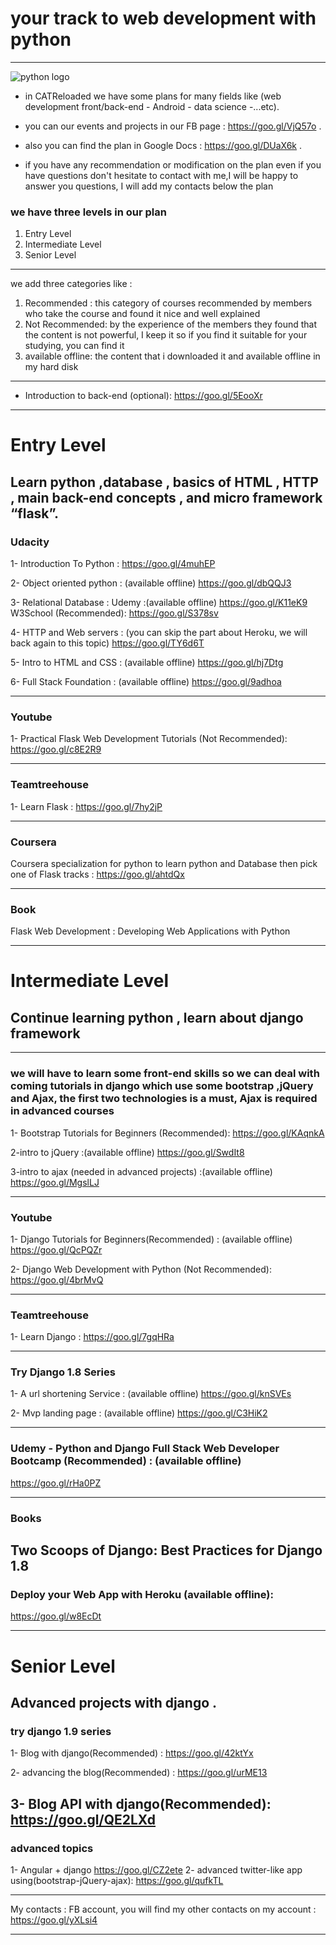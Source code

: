 # your track to web development with python 
***

![python logo](https://thumbsplus.tutsplus.com/uploads/users/34/posts/28587/preview_image/tutspluspython.png?height=300&width=300)

*  in CATReloaded we have some plans for many fields like (web development front/back-end - Android - data science -...etc).
* you can our events and projects in our FB page : https://goo.gl/VjQ57o .
* also you can find the plan in Google Docs : https://goo.gl/DUaX6k .

* if you have any recommendation or modification on the plan even if you have questions don't hesitate to contact with me,I will be happy to answer you questions, I will add my contacts below the plan



### we have three levels in our plan
1. Entry Level
2. Intermediate Level
3. Senior Level
***

we add three categories like :
1. Recommended : this category of courses recommended by members who take the course and found it nice and well explained
2. Not Recommended: by the experience of the members they found that the content is not powerful, I keep it so if you find it suitable for your studying, you can find it 
3. available offline: the content that i downloaded it and available offline in my hard disk

***
* Introduction to back-end (optional):
https://goo.gl/5EooXr

***
# Entry Level

## Learn python ,database , basics of HTML , HTTP , main back-end concepts , and micro framework “flask”.
 
### Udacity 
1- Introduction To Python :
https://goo.gl/4muhEP

2- Object oriented python  : (available offline)
https://goo.gl/dbQQJ3

3- Relational Database : 
Udemy :(available offline) https://goo.gl/K11eK9
W3School (Recommended): https://goo.gl/S378sv

4- HTTP and Web servers :
(you can skip the part about Heroku, we will back again to this topic)
https://goo.gl/TY6d6T

5- Intro to HTML and CSS : (available offline)
https://goo.gl/hj7Dtg

6- Full Stack Foundation : (available offline)
https://goo.gl/9adhoa

----------------------------------------------------------------------------------

### Youtube
1- Practical Flask Web Development Tutorials  (Not Recommended): 
https://goo.gl/c8E2R9

----------------------------------------------------------------------------------
### Teamtreehouse 
1- Learn Flask :
https://goo.gl/7hy2jP

----------------------------------------------------------------------------------
### Coursera 
Coursera specialization for python to learn python and Database then pick one of Flask tracks : 
https://goo.gl/ahtdQx

----------------------------------------------------------------------------------
### Book 
Flask Web Development : Developing Web Applications with Python 

***
# Intermediate Level

## Continue learning python , learn about django framework
----------------------------------------------------------------------------------
### we will have to  learn some front-end skills so we can deal with coming tutorials in django  which use some bootstrap ,jQuery and Ajax, the first two technologies is a must, Ajax is required in advanced courses
1- Bootstrap Tutorials for Beginners (Recommended):
https://goo.gl/KAqnkA

2-intro to jQuery :(available offline)
https://goo.gl/SwdIt8

3-intro to ajax (needed in advanced projects) :(available offline)
https://goo.gl/MgslLJ

----------------------------------------------------------------------------------
### Youtube
1- Django Tutorials for Beginners(Recommended) : (available offline)
https://goo.gl/QcPQZr

2- Django Web Development with Python (Not Recommended):
https://goo.gl/4brMvQ

----------------------------------------------------------------------------------
### Teamtreehouse 
1- Learn Django :
https://goo.gl/7gqHRa

----------------------------------------------------------------------------------
### Try Django 1.8 Series 
1- A url shortening Service : (available offline)
https://goo.gl/knSVEs

2- Mvp landing page : (available offline)
https://goo.gl/C3HiK2

----------------------------------------------------------------------------------
### Udemy - Python and Django Full Stack Web Developer Bootcamp (Recommended) : (available offline)
https://goo.gl/rHa0PZ

----------------------------------------------------------------------------------
### Books
Two Scoops of Django: Best Practices for Django 1.8 
----------------------------------------------------------------------------------
### Deploy your Web App with Heroku (available offline):
https://goo.gl/w8EcDt

***
# Senior Level
## Advanced projects with django .

### try django 1.9 series
1- Blog with django(Recommended) :
https://goo.gl/42ktYx

2- advancing the blog(Recommended) : 
https://goo.gl/urME13

3- Blog API with django(Recommended):
https://goo.gl/QE2LXd
----------------------------------------------------------------------------------
### advanced topics
1- Angular + django
https://goo.gl/CZ2ete
2- advanced twitter-like app using(bootstrap-jQuery-ajax):
https://goo.gl/qufkTL


***

My contacts : 
FB account, you will find my other contacts on my account : https://goo.gl/yXLsi4
***
